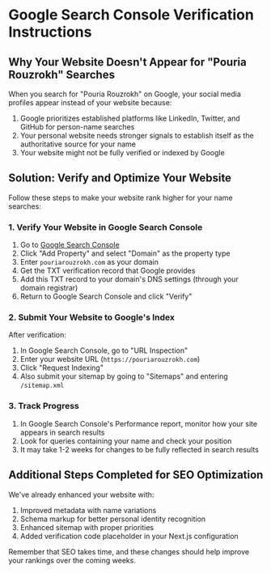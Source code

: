 # Google Search Console Verification Instructions

## Why Your Website Doesn't Appear for "Pouria Rouzrokh" Searches

When you search for "Pouria Rouzrokh" on Google, your social media profiles appear instead of your website because:

1. Google prioritizes established platforms like LinkedIn, Twitter, and GitHub for person-name searches
2. Your personal website needs stronger signals to establish itself as the authoritative source for your name
3. Your website might not be fully verified or indexed by Google

## Solution: Verify and Optimize Your Website

Follow these steps to make your website rank higher for your name searches:

### 1. Verify Your Website in Google Search Console

1. Go to [Google Search Console](https://search.console.google.com/)
2. Click "Add Property" and select "Domain" as the property type
3. Enter `pouriarouzrokh.com` as your domain
4. Get the TXT verification record that Google provides
5. Add this TXT record to your domain's DNS settings (through your domain registrar)
6. Return to Google Search Console and click "Verify"

### 2. Submit Your Website to Google's Index

After verification:

1. In Google Search Console, go to "URL Inspection"
2. Enter your website URL (`https://pouriarouzrokh.com`)
3. Click "Request Indexing"
4. Also submit your sitemap by going to "Sitemaps" and entering `/sitemap.xml`

### 3. Track Progress

1. In Google Search Console's Performance report, monitor how your site appears in search results
2. Look for queries containing your name and check your position
3. It may take 1-2 weeks for changes to be fully reflected in search results

## Additional Steps Completed for SEO Optimization

We've already enhanced your website with:

1. Improved metadata with name variations
2. Schema markup for better personal identity recognition
3. Enhanced sitemap with proper priorities
4. Added verification code placeholder in your Next.js configuration

Remember that SEO takes time, and these changes should help improve your rankings over the coming weeks.
